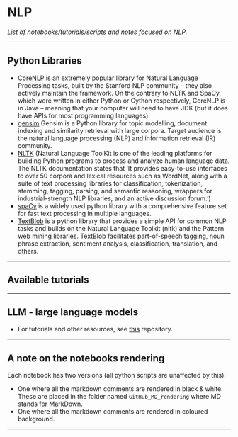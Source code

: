 # NLP
*List of notebooks/tutorials/scripts and notes focused on NLP.*
***

## Python Libraries
- [CoreNLP](https://stanfordnlp.github.io/CoreNLP/) is an extremely popular library for Natural Language Processing tasks, built by the Stanford NLP community – they also actively maintain the framework. On the contrary to NLTK and SpaCy, which were written in either Python or Cython respectively, CoreNLP is in Java – meaning that your computer will need to have JDK (but it does have APIs for most programming languages). 
- [gensim](https://pypi.org/project/gensim/) Gensim is a Python library for topic modelling, document indexing and similarity retrieval with large corpora. Target audience is the natural language processing (NLP) and information retrieval (IR) community.
- [NLTK](https://www.nltk.org/) (Natural Language ToolKit is one of the leading platforms for building Python programs to process and analyze human language data. The NLTK  documentation states that ‘It provides easy-to-use interfaces to over 50 corpora and lexical resources such as WordNet, along with a suite of text processing libraries for classification, tokenization, stemming, tagging, parsing, and semantic reasoning, wrappers for industrial-strength NLP libraries, and an active discussion forum.’) 
- [spaCy](https://spacy.io/) is a widely used python library with a comprehensive feature set for fast text processing in multiple languages.
- [TextBlob](https://textblob.readthedocs.io/en/dev/) is a python library that provides a simple API for common NLP tasks and builds on the Natural Language Toolkit (nltk) and the Pattern web mining libraries. TextBlob facilitates part-of-speech tagging, noun phrase extraction, sentiment analysis, classification, translation, and others.
***

## Available tutorials
***

## LLM - large language models
- For tutorials and other resources, see [this](https://github.com/kyaiooiayk/Awesome-LLM-Large-Language-Models-Notes) repository.
***

## A note on the notebooks rendering
Each notebook has two versions (all python scripts are unaffected by this):
- One where all the markdown comments are rendered in black & white. These are placed in the folder named `GitHub_MD_rendering` where MD stands for MarkDown.
- One where all the markdown comments are rendered in coloured background.
***
